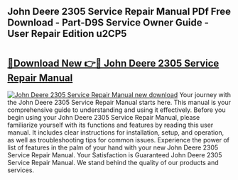 ## John Deere 2305 Service Repair Manual PDf Free Download - Part-D9S Service Owner Guide - User Repair Edition u2CP5

# <h2><a href="http://bc88170.oget.top/?id=John+Deere+2305+Service+Repair+Manual">🔗Download New 👉🔴 John Deere 2305 Service Repair Manual</a></h2>

[![John Deere 2305 Service Repair Manual new download](https://i.imgur.com/5g1atiW.png)](http://bc88170.oget.top/?id=John+Deere+2305+Service+Repair+Manual)
Your journey with the John Deere 2305 Service Repair Manual starts here. This manual is your comprehensive guide to understanding and using it effectively. Before you begin using your John Deere 2305 Service Repair Manual, please familiarize yourself with its functions and features by reading this user manual. It includes clear instructions for installation, setup, and operation, as well as troubleshooting tips for common issues. Experience the power of list of features in the palm of your hand with your new John Deere 2305 Service Repair Manual. Your Satisfaction is Guaranteed John Deere 2305 Service Repair Manual. We stand behind the quality of our products and services.
